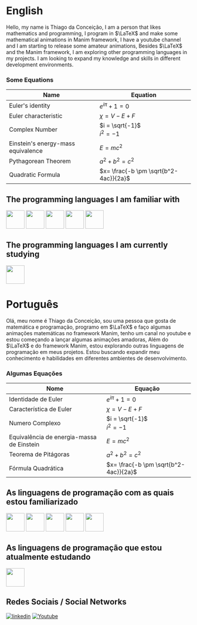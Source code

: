 # English
Hello, my name is Thiago da Conceição, I am a person that likes mathematics and programming, I program in $\LaTeX$ and make some mathematical animations in Manim framework, I have a youtube channel and I am starting to release some amateur animations,
Besides $\LaTeX$ and the Manim framework, I am exploring other programming languages in my projects. I am looking to expand my knowledge and skills in different development environments.

### Some Equations
| Name  | Equation |
| ------------- | ------------- |
| Euler's identity | $e^{i\pi}+1=0$  |
| Euler characteristic | $\chi = V - E + F$ |
| Complex Number | $i = \sqrt{-1}$ </br> $i^2 = -1$ |
| Einstein's energy-mass equivalence | $E = mc^2$ |
| Pythagorean Theorem | $a^2+b^2=c^2$ |
| Quadratic Formula | $x= \frac{-b \pm \sqrt{b^2-4ac}}{2a}$ |

## The programming languages I am familiar with
<div>
<img src="https://github.com/thiagodaconceicao/thiagodaconceicao/assets/76844424/5ba216f2-274e-4faa-957b-cd6d23100300" width="50" height="50"/>
<img src="https://github.com/thiagodaconceicao/thiagodaconceicao/assets/76844424/92ebd22b-2c3b-4c1c-9733-27126ec12984" width="50" height="50"/>
<img src="https://cdn.jsdelivr.net/gh/devicons/devicon/icons/java/java-original-wordmark.svg" width="50" height="50"/>
<img src="https://github.com/thiagodaconceicao/thiagodaconceicao/assets/76844424/840622c1-a84c-47e5-b3b9-d8c3c816b974" width="50" height="50"/>
<img src="https://github.com/thiagodaconceicao/thiagodaconceicao/assets/76844424/ccaeec52-6f82-45a6-8096-dcb6949f3d2d" width="50" height="50"/>
</div>    

## The programming languages I am currently studying
<div>

<img src="https://github.com/thiagodaconceicao/thiagodaconceicao/assets/76844424/1a3e89d5-9137-4a35-af91-e987c1caf7af" width="50" height="50"/>
          

</div>

# Português
Olá, meu nome é Thiago da Conceição, sou uma pessoa que gosta de matemática e programação, programo em $\LaTeX$ e faço algumas animações matemáticas no framework Manim, tenho um canal no youtube e estou começando a lançar algumas animações amadoras,
Além do $\LaTeX$ e do framework Manim, estou explorando outras linguagens de programação em meus projetos. Estou buscando expandir meu conhecimento e habilidades em diferentes ambientes de desenvolvimento.

### Algumas Equações
| Nome  | Equação |
| ------------- | ------------- |
|Identidade de Euler | $e^{i\pi}+1=0$  |
| Característica de Euler | $\chi = V - E + F$ |
| Numero Complexo | $i = \sqrt{-1}$ </br> $i^2 = -1$ |
| Equivalência de energia-massa de Einstein | $E = mc^2$ |
| Teorema de Pitágoras | $a^2+b^2=c^2$ |
| Fórmula Quadrática | $x= \frac{-b \pm \sqrt{b^2-4ac}}{2a}$ |


## As linguagens de programação com as quais estou familiarizado
<div>
<img src="https://github.com/thiagodaconceicao/thiagodaconceicao/assets/76844424/5ba216f2-274e-4faa-957b-cd6d23100300" width="50" height="50"/>
<img src="https://github.com/thiagodaconceicao/thiagodaconceicao/assets/76844424/92ebd22b-2c3b-4c1c-9733-27126ec12984" width="50" height="50"/>
<img src="https://cdn.jsdelivr.net/gh/devicons/devicon/icons/java/java-original-wordmark.svg" width="50" height="50"/>
<img src="https://github.com/thiagodaconceicao/thiagodaconceicao/assets/76844424/840622c1-a84c-47e5-b3b9-d8c3c816b974" width="50" height="50"/>
<img src="https://github.com/thiagodaconceicao/thiagodaconceicao/assets/76844424/ccaeec52-6f82-45a6-8096-dcb6949f3d2d" width="50" height="50"/>
</div>   

## As linguagens de programação que estou atualmente estudando
<div>

<img src="https://github.com/thiagodaconceicao/thiagodaconceicao/assets/76844424/1a3e89d5-9137-4a35-af91-e987c1caf7af" width="50" height="50"/>
     
</div> 

## Redes Sociais / Social Networks
[![linkedin](https://img.shields.io/badge/linkedin-0A66C2?style=for-the-badge&logo=linkedin&logoColor=white)](https://www.linkedin.com/in/thiago-da-conceic%C3%A3o-b1204a202/)
[![Youtube](https://img.shields.io/badge/youtube-red?style=for-the-badge&logo=youtube&logoColor=white)](https://www.youtube.com/channel/UCFzV-4dbI96wU8spsqCTsGQ)
